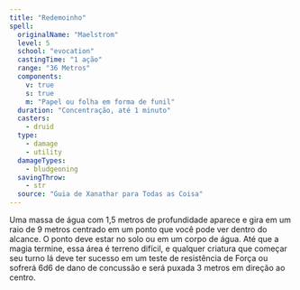 ```yaml
---
title: "Redemoinho"
spell:
  originalName: "Maelstrom"
  level: 5
  school: "evocation"
  castingTime: "1 ação"
  range: "36 Metros"
  components:
    v: true
    s: true
    m: "Papel ou folha em forma de funil"
  duration: "Concentração, até 1 minuto"
  casters:
    - druid
  type:
    - damage
    - utility
  damageTypes:
    - bludgeoning
  savingThrow:
    - str
  source: "Guia de Xanathar para Todas as Coisa"
---
```


Uma massa de água com 1,5 metros de profundidade aparece e gira em um raio de 9 metros centrado em um ponto que você pode ver dentro do alcance. O ponto deve estar no solo ou em um corpo de água. Até que a magia termine, essa área é terreno difícil, e qualquer criatura que começar seu turno lá deve ter sucesso em um teste de resistência de Força ou sofrerá 6d6 de dano de concussão e será puxada 3 metros em direção ao centro.
